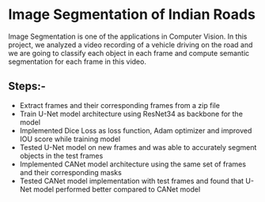 # Image Segmentation of Indian Roads
Image Segmentation is one of the applications in Computer Vision. In this project, we analyzed a video recording of a vehicle driving on the road and we are going to classify each object in each frame and compute semantic segmentation for each frame in this video.

## Steps:-
- Extract frames and their corresponding frames from a zip file
- Train U-Net model architecture using ResNet34 as backbone for the model
- Implemented Dice Loss as loss function, Adam optimizer and improved IOU score while training model
- Tested U-Net model on new frames and was able to accurately segment objects in the test frames
- Implemented CANet model architecture using the same set of frames and their corresponding masks
- Tested CANet model implementation with test frames and found that U-Net model performed better compared to CANet model  

